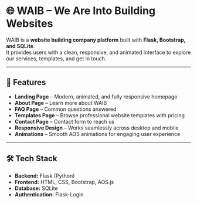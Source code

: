 # 🌐 WAIB – We Are Into Building Websites

WAIB is a **website building company platform** built with **Flask, Bootstrap, and SQLite**.  
It provides users with a clean, responsive, and animated interface to explore our services, templates, and get in touch.  

---

## 🚀 Features

- **Landing Page** – Modern, animated, and fully responsive homepage  
- **About Page** – Learn more about WAIB  
- **FAQ Page** – Common questions answered  
- **Templates Page** – Browse professional website templates with pricing  
- **Contact Page** – Contact form to reach us  
- **Responsive Design** – Works seamlessly across desktop and mobile  
- **Animations** – Smooth AOS animations for engaging user experience  

---

## 🛠️ Tech Stack

- **Backend:** Flask (Python)  
- **Frontend:** HTML, CSS, Bootstrap, AOS.js  
- **Database:** SQLite  
- **Authentication:** Flask-Login  
